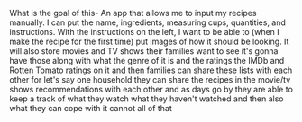 What is the goal of this-
An app that allows me to input my recipes manually. I can put the name, ingredients, measuring cups, quantities, and instructions. With the instructions on the left, I want to be able to (when I make the recipe for the first time) put images of how it should be looking. It will also store movies and TV shows their families want to see it's gonna have those along with what the genre of it is and the ratings the IMDb and Rotten Tomato ratings on it and then families can share these lists with each other for let's say one household they can share the recipes in the movie/tv shows recommendations with each other and as days go by they are able to keep a track of what they watch what they haven't watched and then also what they can cope with it cannot all of that
